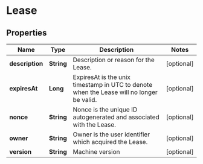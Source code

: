 

# Lease


## Properties

| Name | Type | Description | Notes |
|------------ | ------------- | ------------- | -------------|
|**description** | **String** | Description or reason for the Lease. |  [optional] |
|**expiresAt** | **Long** | ExpiresAt is the unix timestamp in UTC to denote when the Lease will no longer be valid. |  [optional] |
|**nonce** | **String** | Nonce is the unique ID autogenerated and associated with the Lease. |  [optional] |
|**owner** | **String** | Owner is the user identifier which acquired the Lease. |  [optional] |
|**version** | **String** | Machine version |  [optional] |



